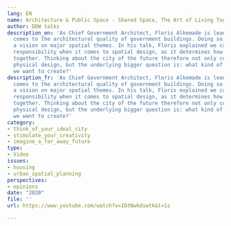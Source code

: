 ```yaml
---
lang: EN
name: Architecture & Public Space - Shared Space, The Art of Living Together
author: DDW talks
description_en: 'As Chief Government Architect, Floris Alkemade is leading when it
  comes to the architectural quality of government buildings. Doing so, he has developed
  a vision on major spatial themes. In his talk, Floris explained we carry a large
  responsibility when it comes to spatial design, as it determines how people live
  together. Thinking about the city of the future therefore not only concerns a city''s
  physical design, but the underlying bigger question is: what kind of society do
  we want to create?'
description_fr: 'As Chief Government Architect, Floris Alkemade is leading when it
  comes to the architectural quality of government buildings. Doing so, he has developed
  a vision on major spatial themes. In his talk, Floris explained we carry a large
  responsibility when it comes to spatial design, as it determines how people live
  together. Thinking about the city of the future therefore not only concerns a city''s
  physical design, but the underlying bigger question is: what kind of society do
  we want to create?'
category:
- think_of_your_ideal_city
- stimulate_your_creativity
- imagine_a_far_away_future
type:
- Video
issues:
- housing
- urban_spatial_planning
perspectives:
- opinions
date: "2020"
file: ''
url: https://www.youtube.com/watch?v=IOtNwkdswtk&t=1s

---
```

